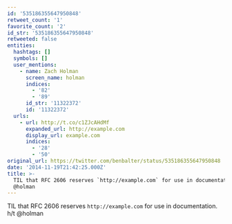 ```yaml
---
id: '535186355647950848'
retweet_count: '1'
favorite_count: '2'
id_str: '535186355647950848'
retweeted: false
entities:
  hashtags: []
  symbols: []
  user_mentions:
    - name: Zach Holman
      screen_name: holman
      indices:
        - '82'
        - '89'
      id_str: '11322372'
      id: '11322372'
  urls:
    - url: http://t.co/c1ZJcAHdMf
      expanded_url: http://example.com
      display_url: example.com
      indices:
        - '28'
        - '50'
original_url: https://twitter.com/benbalter/status/535186355647950848
date: '2014-11-19T21:42:25.000Z'
title: >-
  TIL that RFC 2606 reserves `http://example.com` for use in documentation. h/t
  @holman
---
```


TIL that RFC 2606 reserves `http://example.com` for use in documentation. h/t @holman
